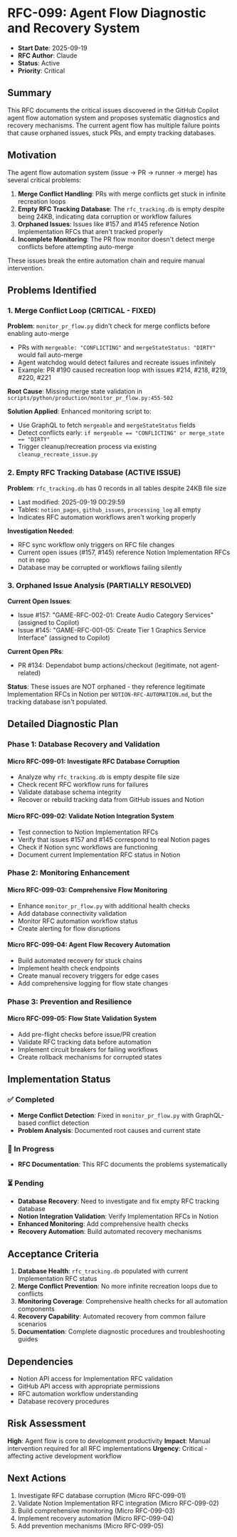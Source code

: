 # RFC-099: Agent Flow Diagnostic and Recovery System

- **Start Date**: 2025-09-19
- **RFC Author**: Claude
- **Status**: Active
- **Priority**: Critical

## Summary

This RFC documents the critical issues discovered in the GitHub Copilot agent flow automation system and proposes systematic diagnostics and recovery mechanisms. The current agent flow has multiple failure points that cause orphaned issues, stuck PRs, and empty tracking databases.

## Motivation

The agent flow automation system (issue → PR → runner → merge) has several critical problems:

1. **Merge Conflict Handling**: PRs with merge conflicts get stuck in infinite recreation loops
2. **Empty RFC Tracking Database**: The `rfc_tracking.db` is empty despite being 24KB, indicating data corruption or workflow failures
3. **Orphaned Issues**: Issues like #157 and #145 reference Notion Implementation RFCs that aren't tracked properly
4. **Incomplete Monitoring**: The PR flow monitor doesn't detect merge conflicts before attempting auto-merge

These issues break the entire automation chain and require manual intervention.

## Problems Identified

### 1. Merge Conflict Loop (CRITICAL - FIXED)

**Problem**: `monitor_pr_flow.py` didn't check for merge conflicts before enabling auto-merge
- PRs with `mergeable: "CONFLICTING"` and `mergeStateStatus: "DIRTY"` would fail auto-merge
- Agent watchdog would detect failures and recreate issues infinitely
- Example: PR #190 caused recreation loop with issues #214, #218, #219, #220, #221

**Root Cause**: Missing merge state validation in `scripts/python/production/monitor_pr_flow.py:455-502`

**Solution Applied**: Enhanced monitoring script to:
- Use GraphQL to fetch `mergeable` and `mergeStateStatus` fields
- Detect conflicts early: `if mergeable == "CONFLICTING" or merge_state == "DIRTY"`
- Trigger cleanup/recreation process via existing `cleanup_recreate_issue.py`

### 2. Empty RFC Tracking Database (ACTIVE ISSUE)

**Problem**: `rfc_tracking.db` has 0 records in all tables despite 24KB file size
- Last modified: 2025-09-19 00:29:59
- Tables: `notion_pages`, `github_issues`, `processing_log` all empty
- Indicates RFC automation workflows aren't working properly

**Investigation Needed**:
- RFC sync workflow only triggers on RFC file changes
- Current open issues (#157, #145) reference Notion Implementation RFCs not in repo
- Database may be corrupted or workflows failing silently

### 3. Orphaned Issue Analysis (PARTIALLY RESOLVED)

**Current Open Issues**:
- Issue #157: "GAME-RFC-002-01: Create Audio Category Services" (assigned to Copilot)
- Issue #145: "GAME-RFC-001-05: Create Tier 1 Graphics Service Interface" (assigned to Copilot)

**Current Open PRs**:
- PR #134: Dependabot bump actions/checkout (legitimate, not agent-related)

**Status**: These issues are NOT orphaned - they reference legitimate Implementation RFCs in Notion per `NOTION-RFC-AUTOMATION.md`, but the tracking database isn't populated.

## Detailed Diagnostic Plan

### Phase 1: Database Recovery and Validation

#### Micro RFC-099-01: Investigate RFC Database Corruption
- Analyze why `rfc_tracking.db` is empty despite file size
- Check recent RFC workflow runs for failures
- Validate database schema integrity
- Recover or rebuild tracking data from GitHub issues and Notion

#### Micro RFC-099-02: Validate Notion Integration System
- Test connection to Notion Implementation RFCs
- Verify that issues #157 and #145 correspond to real Notion pages
- Check if Notion sync workflows are functioning
- Document current Implementation RFC status in Notion

### Phase 2: Monitoring Enhancement

#### Micro RFC-099-03: Comprehensive Flow Monitoring
- Enhance `monitor_pr_flow.py` with additional health checks
- Add database connectivity validation
- Monitor RFC automation workflow status
- Create alerting for flow disruptions

#### Micro RFC-099-04: Agent Flow Recovery Automation
- Build automated recovery for stuck chains
- Implement health check endpoints
- Create manual recovery triggers for edge cases
- Add comprehensive logging for flow state changes

### Phase 3: Prevention and Resilience

#### Micro RFC-099-05: Flow State Validation System
- Add pre-flight checks before issue/PR creation
- Validate RFC tracking data before automation
- Implement circuit breakers for failing workflows
- Create rollback mechanisms for corrupted states

## Implementation Status

### ✅ Completed
- **Merge Conflict Detection**: Fixed in `monitor_pr_flow.py` with GraphQL-based conflict detection
- **Problem Analysis**: Documented root causes and current state

### 🔄 In Progress
- **RFC Documentation**: This RFC documents the problems systematically

### ⏳ Pending
- **Database Recovery**: Need to investigate and fix empty RFC tracking database
- **Notion Integration Validation**: Verify Implementation RFCs in Notion
- **Enhanced Monitoring**: Add comprehensive health checks
- **Recovery Automation**: Build automated recovery mechanisms

## Acceptance Criteria

1. **Database Health**: `rfc_tracking.db` populated with current Implementation RFC status
2. **Merge Conflict Prevention**: No more infinite recreation loops due to conflicts
3. **Monitoring Coverage**: Comprehensive health checks for all automation components
4. **Recovery Capability**: Automated recovery from common failure scenarios
5. **Documentation**: Complete diagnostic procedures and troubleshooting guides

## Dependencies

- Notion API access for Implementation RFC validation
- GitHub API access with appropriate permissions
- RFC automation workflow understanding
- Database recovery procedures

## Risk Assessment

**High**: Agent flow is core to development productivity
**Impact**: Manual intervention required for all RFC implementations
**Urgency**: Critical - affecting active development workflow

## Next Actions

1. Investigate RFC database corruption (Micro RFC-099-01)
2. Validate Notion Implementation RFC integration (Micro RFC-099-02)
3. Build comprehensive monitoring (Micro RFC-099-03)
4. Implement recovery automation (Micro RFC-099-04)
5. Add prevention mechanisms (Micro RFC-099-05)